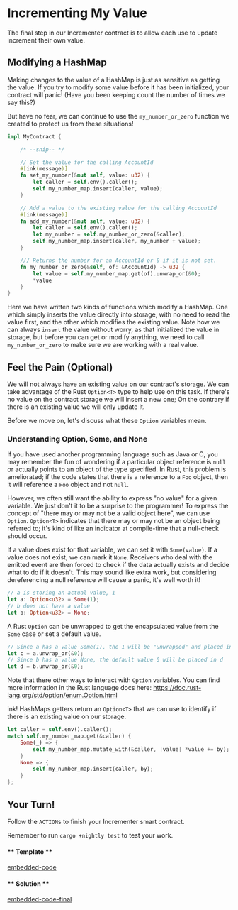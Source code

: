 Incrementing My Value
===

The final step in our Incrementer contract is to allow each use to update increment their own value.

## Modifying a HashMap

Making changes to the value of a HashMap is just as sensitive as getting the value. If you try to modify some value before it has been initialized, your contract will panic! (Have you been keeping count the number of times we say this?)

But have no fear, we can continue to use the `my_number_or_zero` function we created to protect us from these situations!

```rust
impl MyContract {

    /* --snip-- */

    // Set the value for the calling AccountId
    #[ink(message)]
    fn set_my_number(&mut self, value: u32) {
        let caller = self.env().caller();
        self.my_number_map.insert(caller, value);
    }

    // Add a value to the existing value for the calling AccountId
    #[ink(message)]
    fn add_my_number(&mut self, value: u32) {
        let caller = self.env().caller();
        let my_number = self.my_number_or_zero(&caller);
        self.my_number_map.insert(caller, my_number + value);
    }

    /// Returns the number for an AccountId or 0 if it is not set.
    fn my_number_or_zero(&self, of: &AccountId) -> u32 {
        let value = self.my_number_map.get(of).unwrap_or(&0);
        *value
    }
}
```

Here we have written two kinds of functions which modify a HashMap. One which simply inserts the value directly into storage, with no need to read the value first, and the other which modifies the existing value. Note how we can always `insert` the value without worry, as that initialized the value in storage, but before you can get or modify anything, we need to call `my_number_or_zero` to make sure we are working with a real value.

## Feel the Pain (Optional)

We will not always have an existing value on our contract's storage. We can take advantage of the Rust `Option<T>` type to help use on this task.
If there's no value on the contract storage we will insert a new one; On the contrary if there is an existing value we will only update it.

Before we move on, let's discuss what these `Option` variables mean.

### Understanding Option, Some, and None

If you have used another programming language such as Java or C, you may remember the fun of wondering if a particular object reference is `null` or actually points to an object of the type specified.  In Rust, this problem is ameliorated; if the code states that there is a reference to a `Foo` object, then it will reference a `Foo` object and not `null`.

However, we often still want the ability to express "no value" for a given variable.  We just don't it to be a surprise to the programmer!  To express the concept of "there may or may not be a valid object here", we can use `Option`.  `Option<T>` indicates that there may or may not be an object being referred to; it's kind of like an indicator at compile-time that a null-check should occur.

If a value does exist for that variable, we can set it with `Some(value)`.  If a value does not exist, we can mark it `None`.  Receivers who deal with the emitted event are then forced to check if the data actually exists and decide what to do if it doesn't.  This may sound like extra work, but considering dereferencing a null reference will cause a panic, it's well worth it!

```rust
// a is storing an actual value, 1
let a: Option<u32> = Some(1);
// b does not have a value
let b: Option<u32> = None;
```

A Rust `Option` can be unwrapped to get the encapsulated value from the `Some` case or set a default value.
```rust
// Since a has a value Some(1), the 1 will be "unwrapped" and placed in c
let c = a.unwrap_or(&0);
// Since b has a value None, the default value 0 will be placed in d
let d = b.unwrap_or(&0);
```

Note that there other ways to interact with `Option` variables.  You can find more information in the Rust language docs here: https://doc.rust-lang.org/std/option/enum.Option.html

ink! HashMaps getters return an `Option<T>` that we can use to identify if there is an existing value on our storage.

```rust
let caller = self.env().caller();
match self.my_number_map.get(&caller) {
    Some(_) => {
        self.my_number_map.mutate_with(&caller, |value| *value += by);
    }
    None => {
        self.my_number_map.insert(caller, by);
    }
};
```

## Your Turn!

Follow the `ACTION`s to finish your Incrementer smart contract.

Remember to run `cargo +nightly test` to test your work.

<!-- tabs:start -->

#### ** Template **

[embedded-code](./assets/1.6-template.rs ':include :type=code embed-template')

#### ** Solution **

[embedded-code-final](./assets/1.6-finished-code.rs ':include :type=code embed-final')

<!-- tabs:end -->